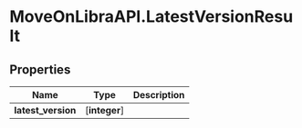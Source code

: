 # MoveOnLibraAPI.LatestVersionResult

## Properties

Name | Type | Description
------------ | ------------- | -------------
**latest_version** | [**integer**] | 
